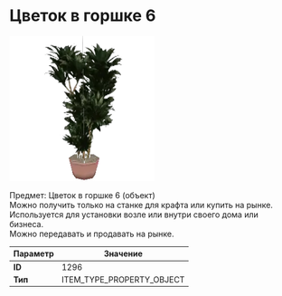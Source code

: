 # Цветок в горшке 6

![Item Image](../img/1296.webp?raw=true)

Предмет: Цветок в горшке 6 (объект)<br>Можно получить только на станке для крафта или купить на рынке.<br>Используется для установки возле или внутри своего дома или бизнеса.<br>Можно передавать и продавать на рынке.


| Параметр | Значение |
|----------|----------|
| **ID** | 1296 |
| **Тип** | ITEM_TYPE_PROPERTY_OBJECT |

